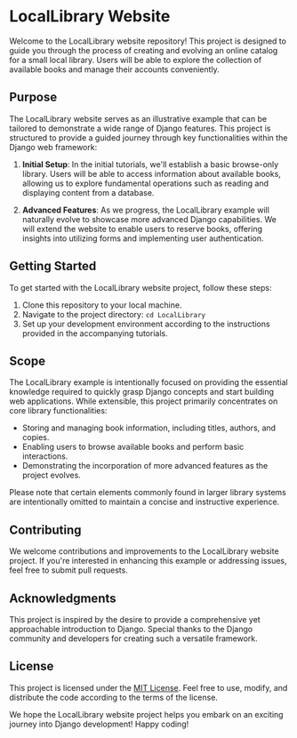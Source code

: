 # LocalLibrary Website

Welcome to the LocalLibrary website repository! This project is designed to guide you through the process of creating and evolving an online catalog for a small local library. Users will be able to explore the collection of available books and manage their accounts conveniently.

## Purpose

The LocalLibrary website serves as an illustrative example that can be tailored to demonstrate a wide range of Django features. This project is structured to provide a guided journey through key functionalities within the Django web framework:

1. **Initial Setup**: In the initial tutorials, we'll establish a basic browse-only library. Users will be able to access information about available books, allowing us to explore fundamental operations such as reading and displaying content from a database.

2. **Advanced Features**: As we progress, the LocalLibrary example will naturally evolve to showcase more advanced Django capabilities. We will extend the website to enable users to reserve books, offering insights into utilizing forms and implementing user authentication.

## Getting Started

To get started with the LocalLibrary website project, follow these steps:

1. Clone this repository to your local machine.
2. Navigate to the project directory: `cd LocalLibrary`
3. Set up your development environment according to the instructions provided in the accompanying tutorials.

## Scope

The LocalLibrary example is intentionally focused on providing the essential knowledge required to quickly grasp Django concepts and start building web applications. While extensible, this project primarily concentrates on core library functionalities:

- Storing and managing book information, including titles, authors, and copies.
- Enabling users to browse available books and perform basic interactions.
- Demonstrating the incorporation of more advanced features as the project evolves.

Please note that certain elements commonly found in larger library systems are intentionally omitted to maintain a concise and instructive experience.

## Contributing

We welcome contributions and improvements to the LocalLibrary website project. If you're interested in enhancing this example or addressing issues, feel free to submit pull requests.

## Acknowledgments

This project is inspired by the desire to provide a comprehensive yet approachable introduction to Django. Special thanks to the Django community and developers for creating such a versatile framework.

## License

This project is licensed under the [MIT License](LICENSE). Feel free to use, modify, and distribute the code according to the terms of the license.

We hope the LocalLibrary website project helps you embark on an exciting journey into Django development! Happy coding!
